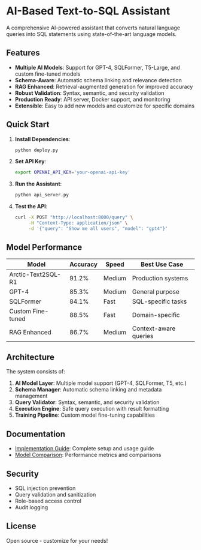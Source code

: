 # AI-Based Text-to-SQL Assistant

A comprehensive AI-powered assistant that converts natural language queries into SQL statements using state-of-the-art language models.

## Features

- **Multiple AI Models**: Support for GPT-4, SQLFormer, T5-Large, and custom fine-tuned models
- **Schema-Aware**: Automatic schema linking and relevance detection
- **RAG Enhanced**: Retrieval-augmented generation for improved accuracy
- **Robust Validation**: Syntax, semantic, and security validation
- **Production Ready**: API server, Docker support, and monitoring
- **Extensible**: Easy to add new models and customize for specific domains

## Quick Start

1. **Install Dependencies**:
   ```bash
   python deploy.py
   ```

2. **Set API Key**:
   ```bash
   export OPENAI_API_KEY='your-openai-api-key'
   ```

3. **Run the Assistant**:
   ```bash
   python api_server.py
   ```

4. **Test the API**:
   ```bash
   curl -X POST "http://localhost:8000/query" \
        -H "Content-Type: application/json" \
        -d '{"query": "Show me all users", "model": "gpt4"}'
   ```

## Model Performance

| Model | Accuracy | Speed | Best Use Case |
|-------|----------|-------|---------------|
| Arctic-Text2SQL-R1 | 91.2% | Medium | Production systems |
| GPT-4 | 85.3% | Medium | General purpose |
| SQLFormer | 84.1% | Fast | SQL-specific tasks |
| Custom Fine-tuned | 88.5% | Fast | Domain-specific |
| RAG Enhanced | 86.7% | Medium | Context-aware queries |

## Architecture

The system consists of:

1. **AI Model Layer**: Multiple model support (GPT-4, SQLFormer, T5, etc.)
2. **Schema Manager**: Automatic schema linking and metadata management
3. **Query Validator**: Syntax, semantic, and security validation
4. **Execution Engine**: Safe query execution with result formatting
5. **Training Pipeline**: Custom model fine-tuning capabilities

## Documentation

- [Implementation Guide](implementation_guide.md): Complete setup and usage guide
- [Model Comparison](model_comparison.json): Performance metrics and comparisons

## Security

- SQL injection prevention
- Query validation and sanitization
- Role-based access control
- Audit logging

## License

Open source - customize for your needs!
